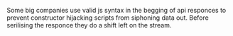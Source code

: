 Some big companies use valid js syntax in the begging of api responces to prevent constructor hijacking scripts from siphoning data out. Before serilising the responce they do a shift left on the stream.